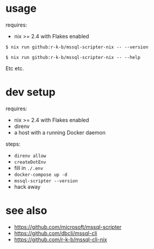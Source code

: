 # usage

requires:

- nix >= 2.4 with Flakes enabled

`$ nix run github:r-k-b/mssql-scripter-nix -- --version`

`$ nix run github:r-k-b/mssql-scripter-nix -- --help`

Etc etc.

# dev setup

requires:

- nix >= 2.4 with Flakes enabled
- direnv
- a host with a running Docker daemon

steps:

- `direnv allow`
- `createDotEnv`
- fill in `./.env`
- `docker-compose up -d`
- `mssql-scripter --version`
- hack away

# see also

- <https://github.com/microsoft/mssql-scripter>
- <https://github.com/dbcli/mssql-cli>
- <https://github.com/r-k-b/mssql-cli-nix>
